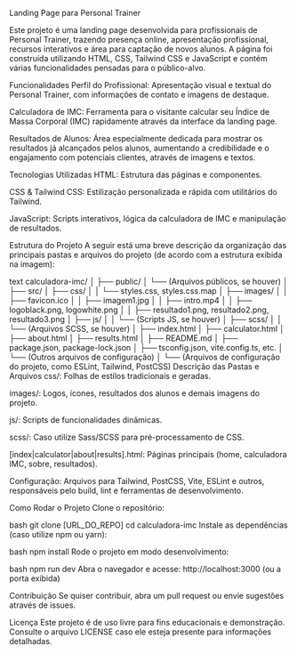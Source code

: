 Landing Page para Personal Trainer


Este projeto é uma landing page desenvolvida para profissionais de Personal Trainer, trazendo presença online, apresentação profissional, recursos interativos e área para captação de novos alunos. A página foi construída utilizando HTML, CSS, Tailwind CSS e JavaScript e contém várias funcionalidades pensadas para o público-alvo.

Funcionalidades
Perfil do Profissional: Apresentação visual e textual do Personal Trainer, com informações de contato e imagens de destaque.

Calculadora de IMC: Ferramenta para o visitante calcular seu Índice de Massa Corporal (IMC) rapidamente através da interface da landing page.

Resultados de Alunos: Área especialmente dedicada para mostrar os resultados já alcançados pelos alunos, aumentando a credibilidade e o engajamento com potenciais clientes, através de imagens e textos.

Tecnologias Utilizadas
HTML: Estrutura das páginas e componentes.

CSS & Tailwind CSS: Estilização personalizada e rápida com utilitários do Tailwind.

JavaScript: Scripts interativos, lógica da calculadora de IMC e manipulação de resultados.

Estrutura do Projeto
A seguir está uma breve descrição da organização das principais pastas e arquivos do projeto (de acordo com a estrutura exibida na imagem):

text
calculadora-imc/
│
├── public/
│   └── (Arquivos públicos, se houver)
│
├── src/
│   ├── css/
│   │   └── styles.css, styles.css.map
│   ├── images/
│   │   ├── favicon.ico
│   │   ├── imagem1.jpg
│   │   ├── intro.mp4
│   │   ├── logoblack.png, logowhite.png
│   │   ├── resultado1.png, resultado2.png, resultado3.png
│   ├── js/
│   │   └── (Scripts JS, se houver)
│   ├── scss/
│   │   └── (Arquivos SCSS, se houver)
│   ├── index.html
│   ├── calculator.html
│   ├── about.html
│   ├── results.html
│   ├── README.md
│   ├── package.json, package-lock.json
│   ├── tsconfig.json, vite.config.ts, etc.
│   └── (Outros arquivos de configuração)
│
└── (Arquivos de configuração do projeto, como ESLint, Tailwind, PostCSS)
Descrição das Pastas e Arquivos
css/: Folhas de estilos tradicionais e geradas.

images/: Logos, ícones, resultados dos alunos e demais imagens do projeto.

js/: Scripts de funcionalidades dinâmicas.

scss/: Caso utilize Sass/SCSS para pré-processamento de CSS.

[index|calculator|about|results].html: Páginas principais (home, calculadora IMC, sobre, resultados).

Configuração: Arquivos para Tailwind, PostCSS, Vite, ESLint e outros, responsáveis pelo build, lint e ferramentas de desenvolvimento.

Como Rodar o Projeto
Clone o repositório:

bash
git clone [URL_DO_REPO]
cd calculadora-imc
Instale as dependências (caso utilize npm ou yarn):

bash
npm install
Rode o projeto em modo desenvolvimento:

bash
npm run dev
Abra o navegador e acesse:
http://localhost:3000 (ou a porta exibida)

Contribuição
Se quiser contribuir, abra um pull request ou envie sugestões através de issues.

Licença
Este projeto é de uso livre para fins educacionais e demonstração. Consulte o arquivo LICENSE caso ele esteja presente para informações detalhadas.

